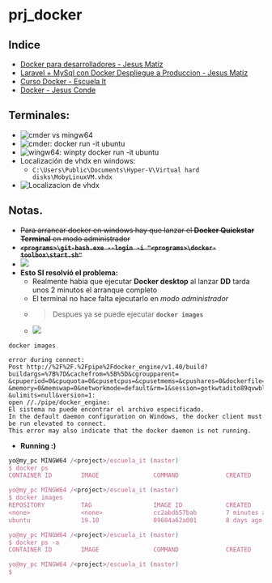 # prj_docker

## Indice
- [Docker para desarrolladores - Jesus Matíz](https://github.com/eacevedof/prj_docker/tree/master/jesus_matiz_docker_para_dev#youtube-playlist---presentaci%C3%B3n-del-curso-docker-para-desarrolladores---jes%C3%BAs-matiz)
- [Laravel + MySql con Docker Despliegue a Produccion - Jesus Matíz](https://github.com/eacevedof/prj_docker/tree/master/jesus_matiz_laravel#youtube---laravel--mysql-con-docker-despliegue-a-produccion---jesus-mat%C3%ADz)
- [Curso Docker - Escuela It](https://github.com/eacevedof/prj_docker/tree/master/escuela_it#youtube---curso-docker)
- [Docker - Jesus Conde](https://github.com/eacevedof/prj_docker/tree/master/jesus_conde#youtube-playlist---curso-docker-jesus-conde)

## Terminales:
- ![cmder vs mingw64](https://trello-attachments.s3.amazonaws.com/5dea358db633626932c2649a/1090x576/be1d634911b74db9d7039ba4cf7c9113/image.png)
- ![cmder: docker run -it ubuntu](https://trello-attachments.s3.amazonaws.com/5dea358db633626932c2649a/657x184/a4e967fcbe8401bde66a60d3a2fc1e24/image.png)
- ![wingw64: winpty docker run -it ubuntu](https://trello-attachments.s3.amazonaws.com/5dea358db633626932c2649a/566x184/902a6736b2a63beb55200673da6049a9/image.png)
- Localización de vhdx en windows:
  - `C:\Users\Public\Documents\Hyper-V\Virtual hard disks\MobyLinuxVM.vhdx`
- ![Localizacion de vhdx](https://trello-attachments.s3.amazonaws.com/5dea358db633626932c2649a/1026x701/5c79a086dc06f5885e0abd93d60a5eee/image.png)

## Notas.
- ~~Para arrancar docker en windows hay que lanzar el **Docker Quickstar Terminal** en modo administrador~~
- ~~**`<programs>\git-bash.exe --login -i "<programs>\docker-toolbox\start.sh"`**~~
- ![](https://trello-attachments.s3.amazonaws.com/5db43f16df811534517445ec/300x160/4fa986b5a080f668ffe7ca1332d1f509/image.png)
- **Esto SI resolvió el problema:**
  - Realmente habia que ejecutar **Docker desktop** al lanzar **DD** tarda unos 2 minutos el arranque completo
  - El terminal no hace falta ejecutarlo en *modo administrador*
  - > Despues ya se puede ejecutar **`docker images`**
  - ![](https://trello-attachments.s3.amazonaws.com/5db43f16df811534517445ec/708x149/ee3dca00349421676434dea9d82e791c/image.png)
```
docker images

error during connect: 
Post http://%2F%2F.%2Fpipe%2Fdocker_engine/v1.40/build?buildargs=%7B%7D&cachefrom=%5B%5D&cgroupparent=
&cpuperiod=0&cpuquota=0&cpusetcpus=&cpusetmems=&cpushares=0&dockerfile=Dockerfile&labels=%7B%7D
&memory=0&memswap=0&networkmode=default&rm=1&session=gotkwtadito89qvwblrm5qk7s&shmsize=0&target=
&ulimits=null&version=1: 
open //./pipe/docker_engine: 
El sistema no puede encontrar el archivo especificado. 
In the default daemon configuration on Windows, the docker client must be run elevated to connect. 
This error may also indicate that the docker daemon is not running.
```
- **Running :)**
```js
yo@my_pc MINGW64 /<project>/escuela_it (master)
$ docker ps
CONTAINER ID        IMAGE               COMMAND             CREATED             STATUS              PORTS               NAMES

yo@my_pc MINGW64 /<project>/escuela_it (master)
$ docker images
REPOSITORY          TAG                 IMAGE ID            CREATED             SIZE
<none>              <none>              cc2abdb57bab        7 minutes ago       159MB
ubuntu              19.10               09604a62a001        8 days ago          72.9MB

yo@my_pc MINGW64 /<project>/escuela_it (master)
$ docker ps -a
CONTAINER ID        IMAGE               COMMAND             CREATED             STATUS              PORTS               NAMES

yo@my_pc MINGW64 /<project>/escuela_it (master)
$
```